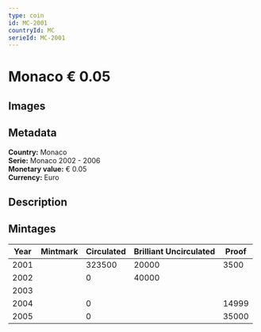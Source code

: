 ```yaml
---
type: coin
id: MC-2001
countryId: MC
serieId: MC-2001
---
```


# Monaco € 0.05

## Images


## Metadata

**Country:** Monaco\
**Serie:** Monaco 2002 - 2006\
**Monetary value:** € 0.05\
**Currency:** Euro

## Description


## Mintages
| Year | Mintmark | Circulated | Brilliant Uncirculated | Proof |
| ---- | -------- | ---------- | ---------------------- | ----- |
| 2001 |  | 323500| 20000 | 3500 |
| 2002 |  | 0| 40000 |  |
| 2003 |  | |  |  |
| 2004 |  | 0|  | 14999 |
| 2005 |  | 0|  | 35000 |
